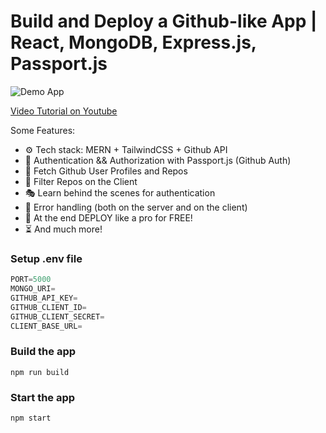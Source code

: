 # Build and Deploy a Github-like App | React, MongoDB, Express.js, Passport.js

![Demo App](https://i.ibb.co/xfpddW2/Screenshot-22.png)

[Video Tutorial on Youtube](https://youtu.be/P6UyvDhNTbg)

Some Features:

-   ⚙️ Tech stack: MERN + TailwindCSS + Github API
-   🔑 Authentication && Authorization with Passport.js (Github Auth)
-   👾 Fetch Github User Profiles and Repos
-   🚀 Filter Repos on the Client
-   🎭 Learn behind the scenes for authentication
-   🐛 Error handling (both on the server and on the client)
-   🎃 At the end DEPLOY like a pro for FREE!
-   ⏳ And much more!

### Setup .env file

```js
PORT=5000
MONGO_URI=
GITHUB_API_KEY=
GITHUB_CLIENT_ID=
GITHUB_CLIENT_SECRET=
CLIENT_BASE_URL=
```

### Build the app

```shell
npm run build
```

### Start the app

```shell
npm start
```
